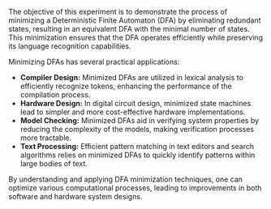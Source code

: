 
<p>The objective of this experiment is to demonstrate the process of minimizing a Deterministic Finite Automaton (DFA) by eliminating redundant states, resulting in an equivalent DFA with the minimal number of states. This minimization ensures that the DFA operates efficiently while preserving its language recognition capabilities.</p>

<p>Minimizing DFAs has several practical applications:</p>
<ul>
  <li><strong>Compiler Design:</strong> Minimized DFAs are utilized in lexical analysis to efficiently recognize tokens, enhancing the performance of the compilation process.</li>
  <li><strong>Hardware Design:</strong> In digital circuit design, minimized state machines lead to simpler and more cost-effective hardware implementations.</li>
  <li><strong>Model Checking:</strong> Minimized DFAs aid in verifying system properties by reducing the complexity of the models, making verification processes more tractable.</li>
  <li><strong>Text Processing:</strong> Efficient pattern matching in text editors and search algorithms relies on minimized DFAs to quickly identify patterns within large bodies of text.</li>
</ul>
<p>By understanding and applying DFA minimization techniques, one can optimize various computational processes, leading to improvements in both software and hardware system designs.</p>

